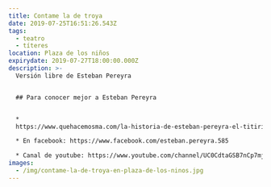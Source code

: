 ```yaml
---
title: Contame la de troya
date: 2019-07-25T16:51:26.543Z
tags:
  - teatro
  - títeres
location: Plaza de los niños
expirydate: 2019-07-27T18:00:00.000Z
description: >-
  Versión libre de Esteban Pereyra


  ## Para conocer mejor a Esteban Pereyra


  *
  https://www.quehacemosma.com/la-historia-de-esteban-pereyra-el-titiritero-de-cordoba-que-hace-gira-en-estados-unidos/

  * En facebook: https://www.facebook.com/esteban.pereyra.585

  * Canal de youtube: https://www.youtube.com/channel/UC0CdtaGSB7nCp7mjq0oltog
images:
  - /img/contame-la-de-troya-en-plaza-de-los-ninos.jpg
---
```


